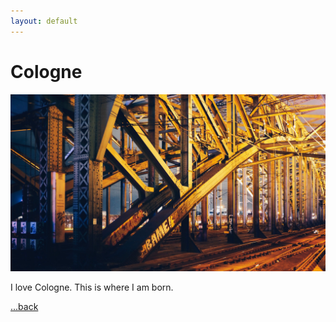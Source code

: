 ```yaml
---
layout: default
---
```


# Cologne

![](/img/16x9/01.jpg)

I love Cologne. This is where I am born.

[...back](/)
